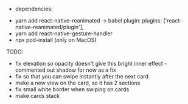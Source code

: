 * dependencies:
- yarn add react-native-reanimated -> babel plugin: plugins: ['react-native-reanimated/plugin'],
- yarn add react-native-gesture-handler
- npx pod-install (only on MacOS)


TODO:
- fix elevation so opacity doesn't give this bright inner effect - commented out shadow for now as a fix
- fix so that you can swipe instantly after the next card
- make a new view on the card, so it has 2 sections
- fix small white border when swiping on cards
- make cards stack